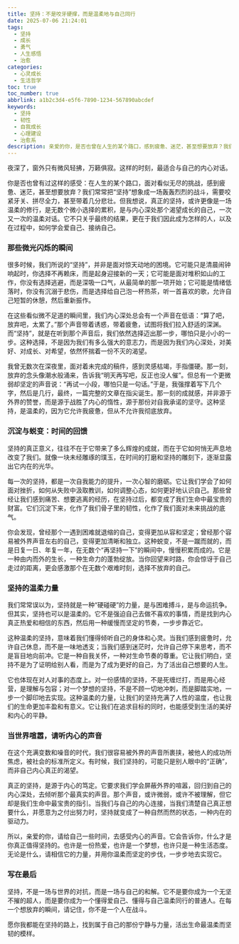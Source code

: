 ```yaml
---
title: 坚持：不是咬牙硬撑，而是温柔地与自己同行
date: 2025-07-06 21:24:01
tags:
  - 坚持
  - 成长
  - 勇气
  - 人生感悟
  - 治愈
categories:
  - 心灵成长
  - 生活哲学
toc: true
toc_number: true
abbrlink: a1b2c3d4-e5f6-7890-1234-567890abcdef
keywords:
  - 坚持
  - 韧性
  - 自我成长
  - 心理建设
  - 治愈系
description: 亲爱的你，是否也曾在人生的某个路口，感到疲惫、迷茫，甚至想要放弃？我们常常把“坚持”想象成一场轰轰烈烈的战斗，需要咬紧牙关、拼尽全力。但我想说，真正的坚持，或许更像是一场温柔的修行，是无数个微小选择的累积，是与内心深处那个渴望成长的自己，一次又一次的温柔对话。它不只关乎最终的结果，更在于我们因此成为怎样的人，以及在过程中，如何学会爱自己、接纳自己。
---
```


夜深了，窗外只有微风轻拂，万籁俱寂。这样的时刻，最适合与自己的内心对话。

你是否也曾有过这样的感受：在人生的某个路口，面对看似无尽的挑战，感到疲惫、迷茫，甚至想要放弃？我们常常把“坚持”想象成一场轰轰烈烈的战斗，需要咬紧牙关、拼尽全力，甚至带着几分悲壮。但我想说，真正的坚持，或许更像是一场温柔的修行，是无数个微小选择的累积，是与内心深处那个渴望成长的自己，一次又一次的温柔对话。它不只关乎最终的结果，更在于我们因此成为怎样的人，以及在过程中，如何学会爱自己、接纳自己。

### 那些微光闪烁的瞬间

很多时候，我们所说的“坚持”，并非是面对惊天动地的困境。它可能只是清晨闹钟响起时，你选择不再赖床，而是起身迎接新的一天；它可能是面对堆积如山的工作，你没有选择逃避，而是深吸一口气，从最简单的那一项开始；它可能是情绪低落时，你没有沉溺于悲伤，而是选择给自己泡一杯热茶，听一首喜欢的歌，允许自己短暂的休憩，然后重新振作。

在这些看似微不足道的瞬间里，我们内心深处总会有一个声音在低语：“算了吧，放弃吧，太累了。”那个声音带着诱惑，带着疲惫，试图将我们拉入舒适的深渊。而“坚持”，就是在听到那个声音后，我们依然选择迈出那一步，哪怕只是小小的一步。这种选择，不是因为我们有多么强大的意志力，而是因为我们内心深处，对美好、对成长、对希望，依然怀揣着一份不灭的渴望。

我曾无数次在深夜里，面对着未完成的稿件，感到灵感枯竭，手指僵硬。那一刻，放弃的念头像潮水般涌来，告诉我“明天再写吧，反正也没人催”。但总有一个更微弱却坚定的声音说：“再试一小段，哪怕只是一句话。”于是，我强撑着写下几个字，然后是几行，最终，一篇完整的文章在指尖诞生。那一刻的成就感，并非源于外界的赞誉，而是源于战胜了内心的惰性，源于那份对自我承诺的坚守。这种坚持，是温柔的，因为它允许我疲惫，但从不允许我彻底放弃。

### 沉淀与蜕变：时间的回馈

坚持的真正意义，往往不在于它带来了多么辉煌的成就，而在于它如何悄无声息地改变了我们。就像一块未经雕琢的璞玉，在时间的打磨和坚持的雕刻下，逐渐显露出它内在的光华。

每一次的坚持，都是一次自我能力的提升，一次心智的磨砺。它让我们学会了如何面对挫折，如何从失败中汲取教训，如何调整心态，如何更好地认识自己。那些曾经让我们感到痛苦、想要逃离的经历，在坚持过后，都变成了我们生命中最宝贵的财富。它们沉淀下来，化作了我们骨子里的韧性，化作了我们面对未来挑战的底气。

你会发现，曾经那个一遇到困难就退缩的自己，变得更加从容和坚定；曾经那个容易被外界声音左右的自己，变得更加清晰和独立。这种蜕变，不是一蹴而就的，而是日复一日、年复一年，在无数个“再坚持一下”的瞬间中，慢慢积累而成的。它是一种由内而外的生长，一种生命力的蓬勃绽放。当你回望来时路，你会惊讶于自己走过的距离，更会感激那个在无数个艰难时刻，选择不放弃的自己。

### 坚持的温柔力量

我们常常误以为，坚持就是一种“硬碰硬”的力量，是与困难搏斗，是与命运抗争。但其实，坚持也可以是温柔的。它不是强迫自己去做不喜欢的事情，而是找到内心真正热爱和相信的东西，然后用一种缓慢而坚定的节奏，一步步靠近它。

这种温柔的坚持，意味着我们懂得倾听自己的身体和心灵。当我们感到疲惫时，允许自己休息，而不是一味地透支；当我们感到迷茫时，允许自己停下来思考，而不是盲目地向前冲。它是一种自我关怀，一种对生命节奏的尊重。它让我们明白，坚持不是为了证明给别人看，而是为了成为更好的自己，为了活出自己想要的人生。

它也体现在对人对事的态度上。对一份感情的坚持，不是死缠烂打，而是用心经营，是理解与包容；对一个梦想的坚持，不是不顾一切地冲刺，而是脚踏实地，一步一个脚印地去实现。这种温柔的力量，让我们的坚持充满了人性的温度，也让我们的生命更加丰盈和有意义。它让我们在追求目标的同时，也能感受到生活的美好和内心的平静。

### 当世界喧嚣，请听内心的声音

在这个充满变数和噪音的时代，我们很容易被外界的声音所裹挟，被他人的成功所焦虑，被社会的标准所定义。有时候，我们坚持的，可能只是别人眼中的“正确”，而非自己内心真正的渴望。

真正的坚持，是源于内心的笃定。它要求我们学会屏蔽外界的喧嚣，回归到自己的内心深处，去倾听那个最真实的声音。那个声音，或许微弱，或许不被理解，但它却是我们生命中最宝贵的指引。当我们与自己的内心连接，当我们清楚自己真正想要什么，并愿意为之付出努力时，坚持就变成了一种自然而然的状态，一种内在的驱动力。

所以，亲爱的你，请给自己一些时间，去感受内心的声音。它会告诉你，什么才是你真正值得坚持的。也许是一份热爱，也许是一个梦想，也许只是一种生活态度。无论是什么，请相信它的力量，并用你温柔而坚定的步伐，一步步地去实现它。

### 写在最后

坚持，不是一场与世界的对抗，而是一场与自己的和解。它不是要你成为一个无坚不摧的超人，而是要你成为一个懂得爱自己、懂得与自己温柔同行的普通人。在每一个想放弃的瞬间，请记住，你不是一个人在战斗。

愿你我都能在坚持的路上，找到属于自己的那份宁静与力量，活出生命最温柔而坚韧的模样。